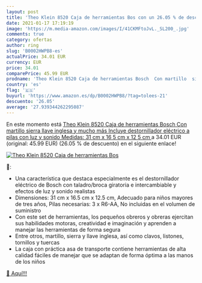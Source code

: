 ```yaml
---
layout: post
title: 'Theo Klein 8520 Caja de herramientas Bos con un 26.05 % de descuento'
date: 2021-01-17 17:19:19
image: 'https://m.media-amazon.com/images/I/41CKMFtoJvL._SL200_.jpg'
comments: true
category: ofertas
author: ring
slug: 'B0002HWPB8-es'
actualPrice: 34.01 EUR
currency: EUR
price: 34.01
comparePrice: 45.99 EUR
prodname: 'Theo Klein 8520 Caja de herramientas Bosch  Con martillo  sierra  llave inglesa y mucho más  Incluye destornillador eléctrico a pilas con luz y sonido  Medidas: 31 cm x 16 5 cm x 12 5 cm '
country: 'es'
flag: '🇪🇸'
buyurl: 'https://www.amazon.es/dp/B0002HWPB8/?tag=tolees-21'
descuento: '26.05'
average: '27.939344262295087'
---
```


En este momento está [Theo Klein 8520 Caja de herramientas Bosch  Con martillo  sierra  llave inglesa y mucho más  Incluye destornillador eléctrico a pilas con luz y sonido  Medidas: 31 cm x 16 5 cm x 12 5 cm ](https://www.amazon.es/dp/B0002HWPB8/?tag=tolees-21) a 34.01 EUR (original: 45.99 EUR) (26.05 %  de descuento) en el siguiente enlace!

[![Theo Klein 8520 Caja de herramientas Bos](https://m.media-amazon.com/images/I/41CKMFtoJvL._SL200_.jpg)](https://www.amazon.es/dp/B0002HWPB8/?tag=tolees-21)

🔎:

- Una característica que destaca especialmente es el destornillador eléctrico de Bosch con taladro/broca giratoria e intercambiable y efectos de luz y sonido realistas
- Dimensiones: 31 cm x 16.5 cm x 12.5 cm, Adecuado para niños mayores de tres años, Pilas necesarias: 3 x R6-AA, No incluidas en el volumen de suministro
- Con este set de herramientas, los pequeños obreros y obreras ejercitan sus habilidades motoras, creatividad e imaginación y aprenden a manejar las herramientas de forma segura
- Entre otros, martillo, sierra y llave inglesa, así como clavos, listones, tornillos y tuercas
- La caja con práctica asa de transporte contiene herramientas de alta calidad fáciles de manejar que se adaptan de forma óptima a las manos de los niños

[🛒 Aquí!!!](https://www.amazon.es/dp/B0002HWPB8/?tag=tolees-21)

